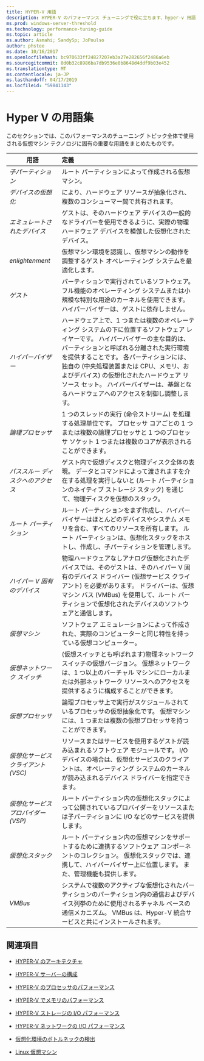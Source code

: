 ```yaml
---
title: HYPER-V 用語
description: HYPER-V のパフォーマンス チューニングで役に立ちます、hyper-v 用語
ms.prod: windows-server-threshold
ms.technology: performance-tuning-guide
ms.topic: article
ms.author: Asmahi; SandySp; JoPoulso
author: phstee
ms.date: 10/16/2017
ms.openlocfilehash: bc970633ff24827207eb3a27e282656f2486a6eb
ms.sourcegitcommit: 0d0b32c8986ba7db9536e0b8648d4ddf9b03e452
ms.translationtype: MT
ms.contentlocale: ja-JP
ms.lasthandoff: 04/17/2019
ms.locfileid: "59841143"
---
```

# <a name="hyper-v-terminology"></a>Hyper V の用語集
このセクションでは、このパフォーマンスのチューニング トピック全体で使用される仮想マシン テクノロジに固有の重要な用語をまとめたものです。

| 用語        | 定義           |
| ------------- |:------------|
|*子パーティション* | ルート パーティションによって作成される仮想マシン。|
|*デバイスの仮想化* | により、ハードウェア リソースが抽象化され、複数のコンシューマー間で共有されます。|
|*エミュレートされたデバイス*|ゲストは、そのハードウェア デバイスの一般的なドライバーを使用できるように、実際の物理ハードウェア デバイスを模倣した仮想化されたデバイス。|
|*enlightenment*|仮想マシン環境を認識し、仮想マシンの動作を調整するゲスト オペレーティング システムを最適化します。|
|*ゲスト*|パーティションで実行されているソフトウェア。 フル機能のオペレーティング システムまたは小規模な特別な用途のカーネルを使用できます。 ハイパーバイザーは、ゲストに依存しません。|
|*ハイパーバイザー*|ハードウェア上で、1 つまたは複数のオペレーティング システムの下に位置するソフトウェア レイヤーです。 ハイパーバイザーの主な目的は、パーティションと呼ばれる分離された実行環境を提供することです。 各パーティションには、独自の (中央処理装置または CPU、メモリ、およびデバイス) の仮想化されたハードウェア リソース セット。 ハイパーバイザーは、基盤となるハードウェアへのアクセスを制御し調整します。|
|*論理プロセッサ*| 1 つのスレッドの実行 (命令ストリーム) を処理する処理単位です。 プロセッサ コアごとの 1 つまたは複数の論理プロセッサと 1 つのプロセッサ ソケット 1 つまたは複数のコアが表示されることができます。|
| *パススルー ディスクへのアクセス*|ゲスト内で仮想ディスクと物理ディスク全体の表現。 データとコマンドによって渡されますを介在する処理を実行しないと (ルート パーティションのネイティブ ストレージ スタック) を通じて、物理ディスクを仮想のスタック。|
|*ルート パーティション*|ルート パーティションをまず作成し、ハイパーバイザーはほとんどのデバイスやシステム メモリを含む、すべてのリソースを所有します。 ルート パーティションは、仮想化スタックをホストし、作成し、子パーティションを管理します。|
|*ハイパー V 固有のデバイス*|物理ハードウェアなしアナログ仮想化されたデバイスでは、そのゲストは、そのハイパー V 固有のデバイス ドライバー (仮想サービス クライアント) を必要があります。 ドライバーは、仮想マシン バス (VMBus) を使用して、ルート パーティションで仮想化されたデバイスのソフトウェアと通信します。|
|*仮想マシン*|ソフトウェア エミュレーションによって作成された、実際のコンピューターと同じ特性を持っている仮想コンピューター。|
| *仮想ネットワーク スイッチ*|(仮想スイッチとも呼ばれます)物理ネットワーク スイッチの仮想バージョン。 仮想ネットワークは、1 つ以上のバーチャル マシンにローカルまたは外部ネットワーク リソースへのアクセスを提供するように構成することができます。|
|*仮想プロセッサ*|論理プロセッサ上で実行がスケジュールされているプロセッサの仮想抽象化です。 仮想マシンには、1 つまたは複数の仮想プロセッサを持つことができます。|
|*仮想化サービス クライアント (VSC)*|リソースまたはサービスを使用するゲストが読み込まれるソフトウェア モジュールです。 I/O デバイスの場合は、仮想化サービスのクライアントは、オペレーティング システムのカーネルが読み込まれるデバイス ドライバーを指定できます。|
| *仮想化サービス プロバイダー (VSP)*|  ルート パーティション内の仮想化スタックによって公開されているプロバイダーをリソースまたは子パーティションに I/O などのサービスを提供します。|
| *仮想化スタック*|ルート パーティション内の仮想マシンをサポートするために連携するソフトウェア コンポーネントのコレクション。 仮想化スタックでは、連携して、ハイパーバイザー上に位置します。 また、管理機能も提供します。|
|*VMBus*|システムで複数のアクティブな仮想化されたパーティションのパーティション内の通信およびデバイス列挙のために使用されるチャネル ベースの通信メカニズム。 VMBus は、Hyper-V 統合サービスと共にインストールされます。|

## <a name="see-also"></a>関連項目

-   [HYPER-V のアーキテクチャ](architecture.md)

-   [HYPER-V サーバーの構成](configuration.md)

-   [HYPER-V のプロセッサのパフォーマンス](processor-performance.md)

-   [HYPER-V でメモリのパフォーマンス](memory-performance.md)

-   [HYPER-V ストレージの I/O パフォーマンス](storage-io-performance.md)

-   [HYPER-V ネットワークの I/O パフォーマンス](network-io-performance.md)

-   [仮想化環境のボトルネックの検出](detecting-virtualized-environment-bottlenecks.md)

-   [Linux 仮想マシン](linux-virtual-machine-considerations.md)
